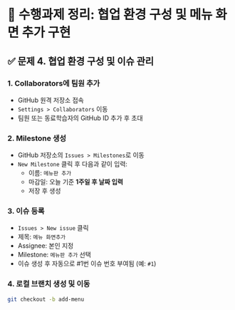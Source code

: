 # 📘 수행과제 정리: 협업 환경 구성 및 메뉴 화면 추가 구현

## ✅ 문제 4. 협업 환경 구성 및 이슈 관리

### 1. Collaborators에 팀원 추가
- GitHub 원격 저장소 접속
- `Settings > Collaborators` 이동
- 팀원 또는 동료학습자의 GitHub ID 추가 후 초대

### 2. Milestone 생성
- GitHub 저장소의 `Issues > Milestones`로 이동
- `New Milestone` 클릭 후 다음과 같이 입력:
  - 이름: `메뉴판 추가`
  - 마감일: 오늘 기준 **1주일 후 날짜 입력**
  - 저장 후 생성

### 3. 이슈 등록
- `Issues > New issue` 클릭
- 제목: `메뉴 화면추가`
- Assignee: 본인 지정
- Milestone: `메뉴판 추가` 선택
- 이슈 생성 후 자동으로 #1번 이슈 번호 부여됨 (예: `#1`)

### 4. 로컬 브랜치 생성 및 이동
```bash
git checkout -b add-menu


